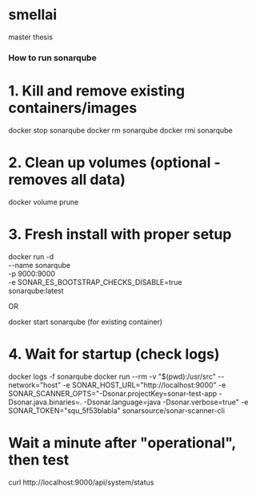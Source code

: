 # smellai
master thesis


### How to run sonarqube
# 1. Kill and remove existing containers/images
docker stop sonarqube
docker rm sonarqube
docker rmi sonarqube

# 2. Clean up volumes (optional - removes all data)
docker volume prune

# 3. Fresh install with proper setup
docker run -d \
  --name sonarqube \
  -p 9000:9000 \
  -e SONAR_ES_BOOTSTRAP_CHECKS_DISABLE=true \
  sonarqube:latest

  OR
    
  docker start sonarqube (for existing container) 

# 4. Wait for startup (check logs)
docker logs -f sonarqube
docker run --rm -v "$(pwd):/usr/src" --network="host" -e SONAR_HOST_URL="http://localhost:9000" -e SONAR_SCANNER_OPTS="-Dsonar.projectKey=sonar-test-app -Dsonar.java.binaries=. -Dsonar.language=java -Dsonar.verbose=true" -e SONAR_TOKEN="squ_5f53blabla" sonarsource/sonar-scanner-cli

# Wait a minute after "operational", then test
curl http://localhost:9000/api/system/status